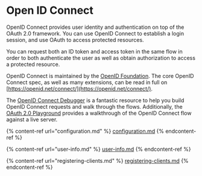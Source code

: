 # Open ID Connect

OpenID Connect provides user identity and authentication on top of the OAuth 2.0 framework. You can use OpenID Connect to establish a login session, and use OAuth to access protected resources.

You can request both an ID token and access token in the same flow in order to both authenticate the user as well as obtain authorization to access a protected resource.

OpenID Connect is maintained by the [OpenID Foundation](https://openid.net). The core OpenID Connect spec, as well as many extensions, can be read in full on [https://openid.net/connect/](https://openid.net/connect/).

The [OpenID Connect Debugger](https://oidcdebugger.com/) is a fantastic resource to help you build OpenID Connect requests and walk through the flows. Additionally, the [OAuth 2.0 Playground](https://www.oauth.com/playground/) provides a walkthrough of the OpenID Connect flow against a live server.

{% content-ref url="configuration.md" %}
[configuration.md](configuration.md)
{% endcontent-ref %}

{% content-ref url="user-info.md" %}
[user-info.md](user-info.md)
{% endcontent-ref %}

{% content-ref url="registering-clients.md" %}
[registering-clients.md](registering-clients.md)
{% endcontent-ref %}
